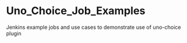Uno_Choice_Job_Examples
=======================

Jenkins example jobs and use cases to demonstrate use of uno-choice plugin
